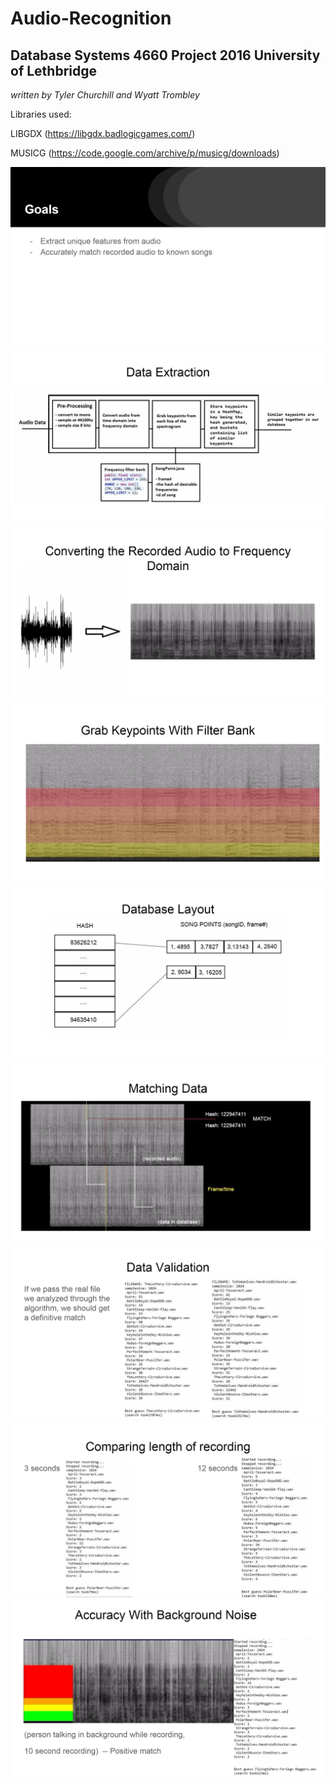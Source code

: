 # Audio-Recognition
## Database Systems 4660 Project 2016 University of Lethbridge
*written by Tyler Churchill and Wyatt Trombley*

Libraries used:

LIBGDX (https://libgdx.badlogicgames.com/)

MUSICG (https://code.google.com/archive/p/musicg/downloads)

![Entry](Slides/1.png)
![Entry](Slides/2.png)
![Entry](Slides/3.png)
![Entry](Slides/4.png)
![Entry](Slides/5.png)
![Entry](Slides/6.png)
![Entry](Slides/7.png)
![Entry](Slides/8.png)
![Entry](Slides/9.png)
